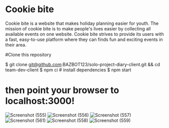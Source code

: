 # Cookie bite

Cookie bite is a website that makes holiday planning easier for youth.
The mission of cookie bite is to make people's lives easier by
collecting all available events on one website. Cookie bite strives to
provide its users with a fast, easy-to-use platform where they can finds
fun and exciting events in their area.

#Clone this repository

$ git clone git@github.com:BAZBOT123/solo-project-diary-client.git && cd team-dev-client
$ npm ci # install dependencies
$ npm start
# then point your browser to localhost:3000!

![Screenshot (555)](https://user-images.githubusercontent.com/59410037/170689455-611141c1-ae01-49cf-a367-ec0d026e69aa.png)
![Screenshot (556)](https://user-images.githubusercontent.com/59410037/170689459-08fd4b66-f97b-4c9d-8f97-bb0084b97846.png)
![Screenshot (557)](https://user-images.githubusercontent.com/59410037/170689468-52a5249d-2016-409a-83cd-030234347b9e.png)
![Screenshot (561)](https://user-images.githubusercontent.com/59410037/170689475-f3f5ba46-0a6c-4b27-98c2-31a63b09265d.png)
![Screenshot (558)](https://user-images.githubusercontent.com/59410037/170689479-e0995767-ed61-4c7a-a660-fe1bbf74dc9b.png)
![Screenshot (559)](https://user-images.githubusercontent.com/59410037/170689485-c50c1d03-d2ef-444d-bf79-a8fc0f74d990.png)
